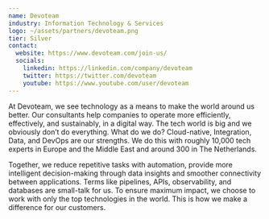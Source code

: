 ```yaml
---
name: Devoteam
industry: Information Technology & Services
logo: ~/assets/partners/devoteam.png
tier: Silver
contact:
  website: https://www.devoteam.com/join-us/
  socials:
    linkedin: https://linkedin.com/company/devoteam
    twitter: https://twitter.com/devoteam
    youtube: https://www.youtube.com/user/devoteam
---
```


At Devoteam, we see technology as a means to make the world around us better. Our consultants help companies to operate more efficiently, effectively, and sustainably, in a digital way. The tech world is big and we obviously don’t do everything. What do we do? Cloud-native, Integration, Data, and DevOps are our strengths. We do this with roughly 10,000 tech experts in Europe and the Middle East and around 300 in The Netherlands.

Together, we reduce repetitive tasks with automation, provide more intelligent decision-making through data insights and smoother connectivity between applications. Terms like pipelines, APIs, observability, and databases are small-talk for us. To ensure maximum impact, we choose to work with only the top technologies in the world. This is how we make a difference for our customers.
